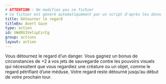 ```yaml
---
# ATTENTION : Ne modifiez pas ce fichier
# Ce fichier est généré automatiquement par un script d'après les données du module Foundry VTT officiel et de sa traduction
title: Détourner le regard
titleEn: Avert Gaze
type: action
id: UWdRX1VelipCzrCg
group: actions
layout: action
---
```

<p>Vous détournez le regard d’un danger. Vous gagnez un bonus de circonstances de +2 à vos jets de sauvegarde contre les pouvoirs visuels qui nécessitent que vous regardiez une créature ou un objet, comme le regard pétrifiant d’une méduse. Votre regard reste détourné jusqu’au début de votre prochain tour.</p>
